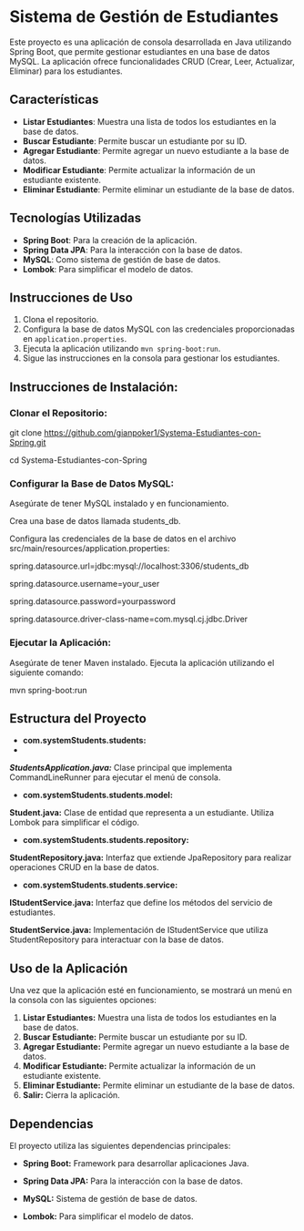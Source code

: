 # Sistema de Gestión de Estudiantes

Este proyecto es una aplicación de consola desarrollada en Java utilizando Spring Boot, que permite gestionar estudiantes en una base de datos MySQL. La aplicación ofrece funcionalidades CRUD (Crear, Leer, Actualizar, Eliminar) para los estudiantes.

## Características

- **Listar Estudiantes**: Muestra una lista de todos los estudiantes en la base de datos.
- **Buscar Estudiante**: Permite buscar un estudiante por su ID.
- **Agregar Estudiante**: Permite agregar un nuevo estudiante a la base de datos.
- **Modificar Estudiante**: Permite actualizar la información de un estudiante existente.
- **Eliminar Estudiante**: Permite eliminar un estudiante de la base de datos.

## Tecnologías Utilizadas

- **Spring Boot**: Para la creación de la aplicación.
- **Spring Data JPA**: Para la interacción con la base de datos.
- **MySQL**: Como sistema de gestión de base de datos.
- **Lombok**: Para simplificar el modelo de datos.

## Instrucciones de Uso

1. Clona el repositorio.
2. Configura la base de datos MySQL con las credenciales proporcionadas en `application.properties`.
3. Ejecuta la aplicación utilizando `mvn spring-boot:run`.
4. Sigue las instrucciones en la consola para gestionar los estudiantes.


## Instrucciones de Instalación:

### Clonar el Repositorio:
git clone https://github.com/gianpoker1/Systema-Estudiantes-con-Spring.git

cd Systema-Estudiantes-con-Spring

### Configurar la Base de Datos MySQL:

Asegúrate de tener MySQL instalado y en funcionamiento.

Crea una base de datos llamada students_db.

Configura las credenciales de la base de datos en el archivo src/main/resources/application.properties:

spring.datasource.url=jdbc:mysql://localhost:3306/students_db

spring.datasource.username=your_user

spring.datasource.password=yourpassword

spring.datasource.driver-class-name=com.mysql.cj.jdbc.Driver

### Ejecutar la Aplicación:
Asegúrate de tener Maven instalado.
Ejecuta la aplicación utilizando el siguiente comando:

mvn spring-boot:run

## Estructura del Proyecto
- **com.systemStudents.students:**
- 
***StudentsApplication.java:*** Clase principal que implementa CommandLineRunner para ejecutar el menú de consola.
  
- **com.systemStudents.students.model:**

**Student.java:** Clase de entidad que representa a un estudiante. Utiliza Lombok para simplificar el código.

- **com.systemStudents.students.repository:**

**StudentRepository.java:** Interfaz que extiende JpaRepository para realizar operaciones CRUD en la base de datos.

- **com.systemStudents.students.service:**

**IStudentService.java:** Interfaz que define los métodos del servicio de estudiantes.

**StudentService.java:** Implementación de IStudentService que utiliza StudentRepository para interactuar con la base de datos.

## Uso de la Aplicación
Una vez que la aplicación esté en funcionamiento, se mostrará un menú en la consola con las siguientes opciones:

1. **Listar Estudiantes:** Muestra una lista de todos los estudiantes en la base de datos.
2. **Buscar Estudiante:** Permite buscar un estudiante por su ID.
3. **Agregar Estudiante:** Permite agregar un nuevo estudiante a la base de datos.
4. **Modificar Estudiante:** Permite actualizar la información de un estudiante existente.
5. **Eliminar Estudiante:** Permite eliminar un estudiante de la base de datos.
6. **Salir:** Cierra la aplicación.


## Dependencias
El proyecto utiliza las siguientes dependencias principales:

- **Spring Boot:** Framework para desarrollar aplicaciones Java.

- **Spring Data JPA:** Para la interacción con la base de datos.

- **MySQL:** Sistema de gestión de base de datos.

- **Lombok:** Para simplificar el modelo de datos.
